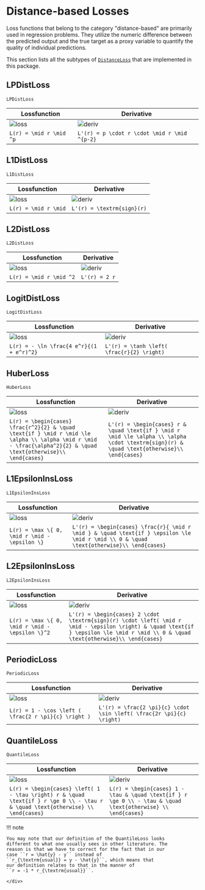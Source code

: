 # Distance-based Losses

Loss functions that belong to the category "distance-based" are
primarily used in regression problems. They utilize the numeric
difference between the predicted output and the true target as a
proxy variable to quantify the quality of individual predictions.

This section lists all the subtypes of [`DistanceLoss`](@ref)
that are implemented in this package.


## LPDistLoss

```@docs
LPDistLoss
```

Lossfunction | Derivative
-------------|------------
![loss](https://rawgit.com/JuliaML/FileStorage/master/LossFunctions/LPDistLoss1.svg) | ![deriv](https://rawgit.com/JuliaML/FileStorage/master/LossFunctions/LPDistLoss2.svg)
``L(r) = \mid r \mid ^p`` | ``L'(r) = p \cdot r \cdot \mid r \mid ^{p-2}``


## L1DistLoss

```@docs
L1DistLoss
```

Lossfunction | Derivative
-------------|------------
![loss](https://rawgit.com/JuliaML/FileStorage/master/LossFunctions/L1DistLoss1.svg) | ![deriv](https://rawgit.com/JuliaML/FileStorage/master/LossFunctions/L1DistLoss2.svg)
``L(r) = \mid r \mid`` | ``L'(r) = \textrm{sign}(r)``


## L2DistLoss

```@docs
L2DistLoss
```

Lossfunction | Derivative
-------------|------------
![loss](https://rawgit.com/JuliaML/FileStorage/master/LossFunctions/L2DistLoss1.svg) | ![deriv](https://rawgit.com/JuliaML/FileStorage/master/LossFunctions/L2DistLoss2.svg)
``L(r) = \mid r \mid ^2`` | ``L'(r) = 2 r``


## LogitDistLoss

```@docs
LogitDistLoss
```

Lossfunction | Derivative
-------------|------------
![loss](https://rawgit.com/JuliaML/FileStorage/master/LossFunctions/LogitDistLoss1.svg) | ![deriv](https://rawgit.com/JuliaML/FileStorage/master/LossFunctions/LogitDistLoss2.svg)
``L(r) = - \ln \frac{4 e^r}{(1 + e^r)^2}`` | ``L'(r) = \tanh \left( \frac{r}{2} \right)``


## HuberLoss

```@docs
HuberLoss
```

Lossfunction | Derivative
-------------|------------
![loss](https://rawgit.com/JuliaML/FileStorage/master/LossFunctions/HuberLoss1.svg) | ![deriv](https://rawgit.com/JuliaML/FileStorage/master/LossFunctions/HuberLoss2.svg)
``L(r) = \begin{cases} \frac{r^2}{2} & \quad \text{if } \mid r \mid \le \alpha \\ \alpha \mid r \mid - \frac{\alpha^2}{2} & \quad \text{otherwise}\\ \end{cases}`` | ``L'(r) = \begin{cases} r & \quad \text{if } \mid r \mid \le \alpha \\ \alpha \cdot \textrm{sign}(r) & \quad \text{otherwise}\\ \end{cases}``


## L1EpsilonInsLoss

```@docs
L1EpsilonInsLoss
```

Lossfunction | Derivative
-------------|------------
![loss](https://rawgit.com/JuliaML/FileStorage/master/LossFunctions/L1EpsilonInsLoss1.svg) | ![deriv](https://rawgit.com/JuliaML/FileStorage/master/LossFunctions/L1EpsilonInsLoss2.svg)
``L(r) = \max \{ 0, \mid r \mid - \epsilon \}`` | ``L'(r) = \begin{cases} \frac{r}{ \mid r \mid } & \quad \text{if } \epsilon \le \mid r \mid \\ 0 & \quad \text{otherwise}\\ \end{cases}``


## L2EpsilonInsLoss

```@docs
L2EpsilonInsLoss
```

Lossfunction | Derivative
-------------|------------
![loss](https://rawgit.com/JuliaML/FileStorage/master/LossFunctions/L2EpsilonInsLoss1.svg) | ![deriv](https://rawgit.com/JuliaML/FileStorage/master/LossFunctions/L2EpsilonInsLoss2.svg)
``L(r) = \max \{ 0, \mid r \mid - \epsilon \}^2`` | ``L'(r) = \begin{cases} 2 \cdot \textrm{sign}(r) \cdot \left( \mid r \mid - \epsilon \right) & \quad \text{if } \epsilon \le \mid r \mid \\ 0 & \quad \text{otherwise}\\ \end{cases}``


## PeriodicLoss

```@docs
PeriodicLoss
```

Lossfunction | Derivative
-------------|------------
![loss](https://rawgit.com/JuliaML/FileStorage/master/LossFunctions/PeriodicLoss1.svg) | ![deriv](https://rawgit.com/JuliaML/FileStorage/master/LossFunctions/PeriodicLoss2.svg)
``L(r) = 1 - \cos \left ( \frac{2 r \pi}{c} \right )`` | ``L'(r) = \frac{2 \pi}{c} \cdot \sin \left( \frac{2r \pi}{c} \right)``


## QuantileLoss

```@docs
QuantileLoss
```

Lossfunction | Derivative
-------------|------------
![loss](https://rawgit.com/JuliaML/FileStorage/master/LossFunctions/QuantileLoss1.svg) | ![deriv](https://rawgit.com/JuliaML/FileStorage/master/LossFunctions/QuantileLoss2.svg)
``L(r) = \begin{cases} \left( 1 - \tau \right) r & \quad \text{if } r \ge 0 \\ - \tau r & \quad \text{otherwise} \\ \end{cases}`` | ``L(r) = \begin{cases} 1 - \tau & \quad \text{if } r \ge 0 \\ - \tau & \quad \text{otherwise} \\ \end{cases}``

!!! note

    You may note that our definition of the QuantileLoss looks
    different to what one usually sees in other literature. The
    reason is that we have to correct for the fact that in our
    case ``r = \hat{y} - y`` instead of
    ``r_{\textrm{usual}} = y - \hat{y}``, which means that
    our definition relates to that in the manner of
    ``r = -1 * r_{\textrm{usual}}``.


```@raw html
</div>
```

